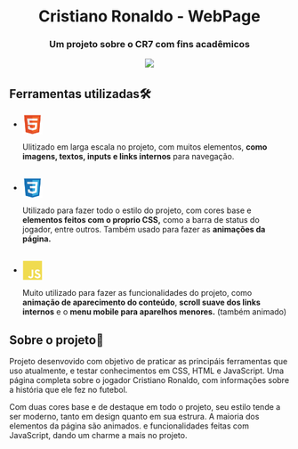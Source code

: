 <div> 
  <h1 align="center">Cristiano Ronaldo - WebPage</h1> 
</div>

<div>
  <h3 align="center">Um projeto sobre o CR7 com fins acadêmicos</h3>
</div>

<div align='center'>
	<img src= "https://user-images.githubusercontent.com/112639055/223586729-982c9848-a174-46ac-a682-4f6e06be77a3.png" width='850px'>
</div>

<div>

## Ferramentas utilizadas🛠️

<ul>
	<li> 
		<img align="center" width="35" src="https://raw.githubusercontent.com/devicons/devicon/master/icons/html5/html5-original.svg"><p>Ulitizado em larga escala no projeto, com muitos elementos, <strong>como imagens, textos, inputs e links internos</strong> para navegação.</p>
 	</li>
 <br>
 	<li> 
  		<img align="center" width="35" src="https://raw.githubusercontent.com/devicons/devicon/master/icons/css3/css3-original.svg"><p>Utilizado para fazer todo o estilo do projeto, com cores base e <strong>elementos feitos com o proprio CSS,</strong> como a barra de status do jogador, entre outros. Também usado para fazer as <strong>animações da página.</strong></p> 
 	</li>
 <br>
 	<li>
  		<img align="center" width="35" src="https://raw.githubusercontent.com/devicons/devicon/master/icons/javascript/javascript-plain.svg"><p>Muito utilizado para fazer as funcionalidades do projeto, como <strong>animação de aparecimento do conteúdo</strong>, <strong>scroll suave dos links internos</strong> e o <strong>menu mobile para aparelhos menores.</strong> (também animado)<p>
 	</li>
</ul>

<div>
	<h2>Sobre o projeto📃</h2>
</div>
	
<div>
	<p>Projeto desenvovido com objetivo de praticar as principáis ferramentas que uso atualmente, e testar conhecimentos em CSS, HTML e JavaScript. Uma página completa sobre o jogador Cristiano Ronaldo, com informações sobre a história que ele fez no futebol.</p>
	<p>Com duas cores base e de destaque em todo o projeto, seu estilo tende a ser moderno, tanto em design quanto em sua estrura. A maioria dos elementos da página são animados. e funcionalidades feitas com JavaScript, dando um charme a mais no projeto.</p>
</div>
